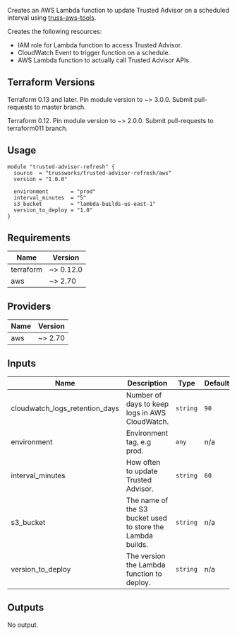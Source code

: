 Creates an AWS Lambda function to update Trusted Advisor
on a scheduled interval using [truss-aws-tools](https://github.com/trussworks/truss-aws-tools).

Creates the following resources:

* IAM role for Lambda function to access Trusted Advisor.
* CloudWatch Event to trigger function on a schedule.
* AWS Lambda function to actually call Trusted Advisor APIs.

## Terraform Versions

Terraform 0.13 and later. Pin module version to ~> 3.0.0. Submit pull-requests to master branch.

Terraform 0.12. Pin module version to ~> 2.0.0. Submit pull-requests to terraform011 branch.

## Usage

```hcl
module "trusted-advisor-refresh" {
  source  = "trussworks/trusted-advisor-refresh/aws"
  version = "1.0.0"

  environment       = "prod"
  interval_minutes  = "5"
  s3_bucket         = "lambda-builds-us-east-1"
  version_to_deploy = "1.0"
}
```

<!-- BEGINNING OF PRE-COMMIT-TERRAFORM DOCS HOOK -->
## Requirements

| Name | Version |
|------|---------|
| terraform | ~> 0.12.0 |
| aws | ~> 2.70 |

## Providers

| Name | Version |
|------|---------|
| aws | ~> 2.70 |

## Inputs

| Name | Description | Type | Default | Required |
|------|-------------|------|---------|:--------:|
| cloudwatch\_logs\_retention\_days | Number of days to keep logs in AWS CloudWatch. | `string` | `90` | no |
| environment | Environment tag, e.g prod. | `any` | n/a | yes |
| interval\_minutes | How often to update Trusted Advisor. | `string` | `60` | no |
| s3\_bucket | The name of the S3 bucket used to store the Lambda builds. | `string` | n/a | yes |
| version\_to\_deploy | The version the Lambda function to deploy. | `string` | n/a | yes |

## Outputs

No output.

<!-- END OF PRE-COMMIT-TERRAFORM DOCS HOOK -->
